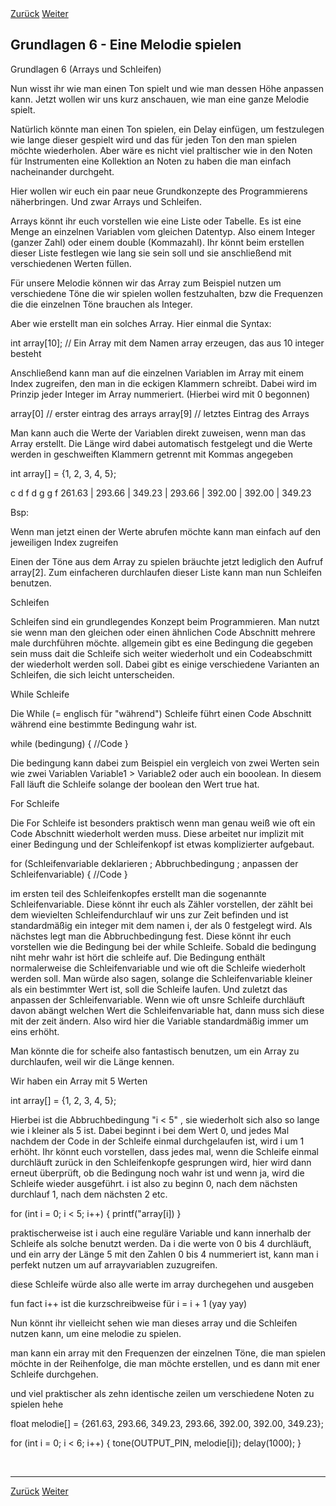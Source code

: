 <link rel="stylesheet" href="assets/css/custom.css?v=2">

<div class="nav-container">
  <a href="Grundlagen5" class="button">Zurück</a>
  <a href="Sensoren1.md" class="button">Weiter</a>
</div>

## Grundlagen 6 - Eine Melodie spielen

Grundlagen 6 (Arrays und Schleifen)

Nun wisst ihr wie man einen Ton spielt und wie man dessen Höhe anpassen kann. Jetzt wollen wir uns kurz anschauen, wie man eine ganze Melodie spielt.

Natürlich könnte man einen Ton spielen, ein Delay einfügen, um festzulegen wie lange dieser gespielt wird und das für jeden Ton den man spielen möchte wiederholen. Aber wäre es nicht viel praltischer wie in den Noten für Instrumenten eine Kollektion an Noten zu haben die man einfach nacheinander durchgeht.

Hier wollen wir euch ein paar neue Grundkonzepte des Programmierens näherbringen. Und zwar Arrays und Schleifen.

Arrays könnt ihr euch vorstellen wie eine Liste oder Tabelle. Es ist eine Menge an einzelnen Variablen vom gleichen Datentyp. Also einem Integer (ganzer Zahl) oder einem double (Kommazahl). Ihr könnt beim erstellen dieser Liste festlegen wie lang sie sein soll und sie anschließend mit verschiedenen Werten füllen.

Für unsere Melodie können wir das Array zum Beispiel nutzen um verschiedene Töne die wir spielen wollen festzuhalten, bzw die Frequenzen die die einzelnen Töne brauchen als Integer.

Aber wie erstellt man ein solches Array. Hier einmal die Syntax:

int array[10]; // Ein Array mit dem Namen array erzeugen, das aus 10 integer besteht

Anschließend kann man auf die einzelnen Variablen im Array mit einem Index zugreifen, den man in die eckigen Klammern schreibt. Dabei wird im Prinzip jeder Integer im Array nummeriert. (Hierbei wird mit 0 begonnen)

array[0] // erster eintrag des arrays
array[9] // letztes Eintrag des Arrays

Man kann auch die Werte der Variablen direkt zuweisen, wenn man das Array erstellt. Die Länge wird dabei automatisch festgelegt und die Werte werden in geschweiften Klammern getrennt mit Kommas angegeben

int array[] = {1, 2, 3, 4, 5};

c d f d g g f
261.63 | 293.66 | 349.23 | 293.66 | 392.00 | 392.00 | 349.23

Bsp:

Wenn man jetzt einen der Werte abrufen möchte kann man einfach auf den jeweiligen Index zugreifen

Einen der Töne aus dem Array zu spielen bräuchte jetzt lediglich den Aufruf array[2]. Zum einfacheren durchlaufen dieser Liste kann man nun Schleifen benutzen.

Schleifen

Schleifen sind ein grundlegendes Konzept beim Programmieren. Man nutzt sie wenn man den gleichen oder einen ähnlichen Code Abschnitt mehrere male durchführen möchte. allgemein gibt es eine Bedingung die gegeben sein muss dait die Schleife sich weiter wiederholt und ein Codeabschmitt der wiederholt werden soll. Dabei gibt es einige verschiedene Varianten an Schleifen, die sich leicht unterscheiden.

While Schleife

Die While (= englisch für "während") Schleife führt einen Code Abschnitt während eine bestimmte Bedingung wahr ist.

while (bedingung) {
      //Code
}

Die bedingung kann dabei zum Beispiel ein vergleich von zwei Werten sein wie zwei Variablen Variable1 > Variable2 oder auch ein booolean. In diesem Fall läuft die Schleife solange der boolean den Wert true hat.


For Schleife

Die For Schleife ist besonders praktisch wenn man genau weiß wie oft ein Code Abschnitt wiederholt werden muss. Diese arbeitet nur implizit mit einer Bedingung und der Schleifenkopf ist etwas komplizierter aufgebaut.

for (Schleifenvariable deklarieren ; Abbruchbedingung ; anpassen der Schleifenvariable) {
      //Code
}

im ersten teil des Schleifenkopfes erstellt man die sogenannte Schleifenvariable. Diese könnt ihr euch als Zähler vorstellen, der zählt bei dem wievielten Schleifendurchlauf wir uns zur Zeit befinden und ist standardmäßig ein integer mit dem namen i, der als 0 festgelegt wird. Als nächstes legt man die Abbruchbedingung fest. Diese könnt ihr euch vorstellen wie die Bedingung bei der while Schleife. Sobald die bedingung niht mehr wahr ist hört die schleife auf. Die Bedingung enthält normalerweise die Schleifenvariable und wie oft die Schleife wiederholt werden soll. Man würde also sagen, solange die Schleifenvariable kleiner als ein bestimmter Wert ist, soll die Schleife laufen. Und zuletzt das anpassen der Schleifenvariable. Wenn wie oft unsre Schleife durchläuft davon abängt welchen Wert die Schleifenvariable hat, dann muss sich diese mit der zeit ändern. Also wird hier die Variable standardmäßig immer um eins erhöht. 

Man könnte die for scheife also fantastisch benutzen, um ein Array zu durchlaufen, weil wir die Länge kennen.

Wir haben ein Array mit 5 Werten

int array[] = {1, 2, 3, 4, 5};

Hierbei ist die Abbruchbedingung "i < 5" , sie wiederholt sich also so lange wie i kleiner als 5 ist. Dabei beginnt i bei dem Wert 0, und jedes Mal nachdem der Code in der Schleife einmal durchgelaufen ist, wird i um 1 erhöht. Ihr könnt euch vorstellen, dass jedes mal, wenn die Schleife einmal durchläuft zurück in den Schleifenkopfe gesprungen wird, hier wird dann erneut überprüft, ob die Bedingung noch wahr ist und wenn ja, wird die Schleife wieder ausgeführt. i ist also zu beginn 0, nach dem nächsten durchlauf 1, nach dem nächsten 2 etc.

for (int i = 0; i < 5; i++) {
      printf("array[i])
}

praktischerweise ist i auch eine reguläre Variable und kann innerhalb der Schleife als solche benutzt werden. Da i die werte von 0 bis 4 durchläuft, und ein arry der Länge 5 mit den Zahlen 0 bis 4 nummeriert ist, kann man i perfekt nutzen um auf arrayvariablen zuzugreifen.

diese Schleife würde also alle werte im array durchegehen und ausgeben

fun fact i++ ist die kurzschreibweise für i = i + 1 (yay yay)





Nun könnt ihr vielleicht sehen wie man dieses array und die Schleifen nutzen kann, um eine melodie zu spielen.

man kann ein array mit den Frequenzen der einzelnen Töne, die man spielen möchte in der Reihenfolge, die man möchte erstellen, und es dann mit ener Schleife durchgehen.

und viel praktischer als zehn identische zeilen um verschiedene Noten zu spielen hehe

float melodie[] = {261.63, 293.66, 349.23, 293.66, 392.00, 392.00, 349.23};

for (int i = 0; i < 6; i++) {
        tone(OUTPUT_PIN, melodie[i]);
        delay(1000);
}

<p class="spacing-1">&nbsp;</p>

---

<div class="nav-container">
  <a href="Grundlagen5" class="button">Zurück</a>
  <a href="Sensoren1.md" class="button">Weiter</a>
</div>
